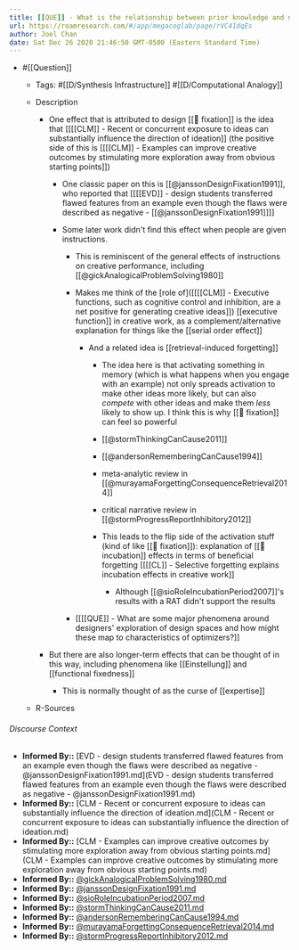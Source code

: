 ```yaml
---
title: [[QUE]] - What is the relationship between prior knowledge and new ideas?
url: https://roamresearch.com/#/app/megacoglab/page/rVC41dqEs
author: Joel Chan
date: Sat Dec 26 2020 21:46:50 GMT-0500 (Eastern Standard Time)
---
```


- #[[Question]]

    - Tags: #[[D/Synthesis Infrastructure]] #[[D/Computational Analogy]]

    - Description

        - One effect that is attributed to design [[🧱 fixation]] is the idea that [[[[CLM]] - Recent or concurrent exposure to ideas can substantially influence the direction of ideation]] (the positive side of this is [[[[CLM]] - Examples can improve creative outcomes by stimulating more exploration away from obvious starting points]])

            - One classic paper on this is [[@janssonDesignFixation1991]], who reported that [[[[EVD]] - design students transferred flawed features from an example even though the flaws were described as negative - [[@janssonDesignFixation1991]]]]

            - Some later work didn't find this effect when people are given instructions.

                - This is reminiscent of the general effects of instructions on creative performance, including [[@gickAnalogicalProblemSolving1980]]

                - Makes me think of the [role of]([[[[CLM]] - Executive functions, such as cognitive control and inhibition, are a net positive for generating creative ideas]]) [[executive function]] in creative work, as a complement/alternative explanation for things like the [[serial order effect]]

                    - And a related idea is [[retrieval-induced forgetting]]

                        - The idea here is that activating something in memory (which is what happens when you engage with an example) not only spreads activation to make other ideas more likely, but can also *compete* with other ideas and make them *less* likely to show up. I think this is why [[🧱 fixation]] can feel so powerful

                        - [[@stormThinkingCanCause2011]]

                        - [[@andersonRememberingCanCause1994]]

                        - meta-analytic review in [[@murayamaForgettingConsequenceRetrieval2014]]

                        - critical narrative review in [[@stormProgressReportInhibitory2012]]

                        - This leads to the flip side of the activation stuff (kind of like [[🧱 fixation]]): explanation of [[🧱 incubation]] effects in terms of beneficial forgetting [[[[CL]] - Selective forgetting explains incubation effects in creative work]]

                            - Although [[@sioRoleIncubationPeriod2007]]'s results with a RAT didn't support the results

                - [[[[QUE]] - What are some major phenomena around designers' exploration of design spaces and how might these map to characteristics of optimizers?]]

        - But there are also longer-term effects that can be thought of in this way, including phenomena like [[Einstellung]] and [[functional fixedness]]

            - This is normally thought of as the curse of [[expertise]]

    - R-Sources

###### Discourse Context

- **Informed By::** [EVD - design students transferred flawed features from an example even though the flaws were described as negative - @janssonDesignFixation1991.md](EVD - design students transferred flawed features from an example even though the flaws were described as negative - @janssonDesignFixation1991.md)
- **Informed By::** [CLM - Recent or concurrent exposure to ideas can substantially influence the direction of ideation.md](CLM - Recent or concurrent exposure to ideas can substantially influence the direction of ideation.md)
- **Informed By::** [CLM - Examples can improve creative outcomes by stimulating more exploration away from obvious starting points.md](CLM - Examples can improve creative outcomes by stimulating more exploration away from obvious starting points.md)
- **Informed By::** [@gickAnalogicalProblemSolving1980.md](@gickAnalogicalProblemSolving1980.md)
- **Informed By::** [@janssonDesignFixation1991.md](@janssonDesignFixation1991.md)
- **Informed By::** [@sioRoleIncubationPeriod2007.md](@sioRoleIncubationPeriod2007.md)
- **Informed By::** [@stormThinkingCanCause2011.md](@stormThinkingCanCause2011.md)
- **Informed By::** [@andersonRememberingCanCause1994.md](@andersonRememberingCanCause1994.md)
- **Informed By::** [@murayamaForgettingConsequenceRetrieval2014.md](@murayamaForgettingConsequenceRetrieval2014.md)
- **Informed By::** [@stormProgressReportInhibitory2012.md](@stormProgressReportInhibitory2012.md)

